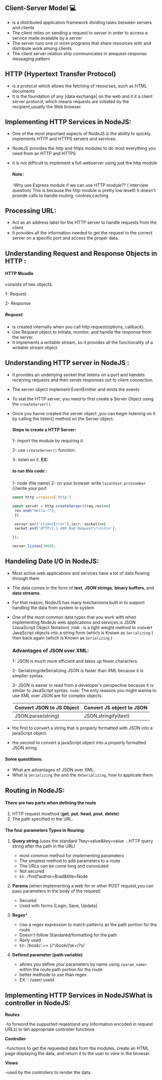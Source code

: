 ## Client-Server Model 💻
- is a distributed application framework dividing tasks between servers and clients
- The client relies on sending a request to server in order to access a service made available by a server
- The server runs one or more programs that share resources with and distribute work among clients
- The client server relation ship communicates in arequest-response messaging pattern

## HTTP (Hypertext Transfer Protocol)
 - is a protocol which allows the fetching of resourses, such as HTML documents
 - It is the foundation of any [data exchange] on the web and it it a client server protocol, which means requests are initiated by the recipient,usually the Web browser.

## Implementing HTTP Services in NodeJS: 
- One of the most important aspects of NodeJS is the ability to quickly implements 
  HTTP and HTTPS servers and services.
- NodeJS provides the http and https modules to do most everything you need from an HTTP and HTTPS
- it is not difficult to implement a full webserver using just the http module
  
  #### Note:
  -Why use Express module if we can use HTTP module?? ( interview question)
  This is because the http module is pretty low level0 It doesn't provide calls to handle routing, 
   cookies,caching
  
## Processing URL:
   - Act as an address label for the HTTP server to handle requests from the client
   - It provides all the information needed to get the request to the correct server on a specific port 
     and access the proper data.

## Understanding Request and Response Objects in HTTP :

  #### HTTP Moudle 
  consists of two objects:
  
  1- Request 
  
  2- Response
  
  ##### Request:
  
  - is created internally when you call http.request(options, callback).
  - Use Request object to initiate, monitor, and handle the response from the server.
  - It implements a writable stream, so it provides all the functionality of a writable stream object.




## Understanding HTTP server in NodeJS :
 - It provides an underlying socket that listens on a port and handels receiving requests and then sends responses 
   out to client connection.
 - The server object implement EventEmitter and emits the events
 - To stat the HTTP server, you need to first create a Server Object using the `createServer()`.
 - Once you havve created the server object ,you can begin listening on it by calling the listen() method on the 
   Server object.
   #### Steps to create a HTTP Server:
   
   1- import the module by requiring it.
   
   2- use  `createServer()` function.
   
   3- listen on it.
   **EX:**
   ##### to run this code :
   1- node (file name)
   2- on your browser write `localhost:protnumber`  ///write your port 
   ```javascript
   const http =require('http')

   const server = http.createServer((req,res)=>{
    res.end("Hello!!");
    })

    server.on(('clientError'),(err, socket)=>{
    socket.end('HTTP/1.1 400 Bad Request\r\n\n\n');

   });
   
   server.listen(3000);
   ```
   
## Handeling Date I/O in NodeJS:

- Most active web applications and services have a lot of data flowing through them
- The data comes in the form of **text**, **JSON strings**, **binary buffers**, and **data streams**.
- For that reason, NodeJS has many mechanisms built in to support handling the data from system to system
- One of the most common data types that you work with when implementing NodeJs web applications and services is JSON (JavaScript Object Notation)
`JSON` : is a light weight method to convert JavaScript objects into a string form (which is Known as `Serializing` ) then back again (which is Known as `Serializing` )

  ### Advantages of JSON over XML:
  
  1- JSON is much more efficient and takes up fewer characters.
  
  2- Serializing/deSerializing JSON is faster than XML because it is simplier syntax.
  
  3- JSON is easier to read from a developer's perspective because it is similar to JavaScript syntax.
  `node`: The only reasons you might wanna to use XML over JSON are for complex objects.
  
     | Convert JSON to JS Object  | Convert JS object to JSON  |
     |:---------------------------|:---------------------------|
     | JSON.parse(string)         | JSON.stringify(text)       |

* the first to convert a string that is properly formatted with JSON into a javaScript object.
  
* the second to convert a javaScript object into a properly formatted JSON string.
  
#### Some questitions:

- What are advantages of JSON over XML.
- What is `Serializing` the and the `deSerializing`, how to applicate them

## Routing in NodeJS:
  #### There are two parts when defining the route
  1) HTTP request moethod (**get**, **put**, **head**, **post**, **delete**)
  2) The path specified in the URL.

 #### The **four** parameters Types in Rouring:
   1) **Query string**  (uses the standard ?key=value&key=value ...HTTP query string after tha path in the URL)                                
      - most common method for implementing parameters
      - The simplest method to add parameters to a route
      - The URLs can be come long and convoluted
      - Not secured
      - `EX:` /find?author=Brad&title=Node
  
 3) **Params** (when implementing a web for or other POST request,you can pass parameters in the body of the request)
    - Secured
    - Used with forms [Login, Save, Updata]
     
 3) **Regex***
    - Use a regex expression to match patterns as the path portion for tha route
    - Doesn't follow Standared/formatting for the path
    - Rarly used
    - `EX:` /book/:<chapter>:<page>== (/^\/book\/(\w+)?s/
     
 4) **Defined parameter (path variable)**
    - allows you define your parameters by name using `<param_name>` within the route path portion for tha route
    - better methode to use than regex
    - EX:`: /user/:useld
      
## Implementing HTTP Services in NodeJSWhat is controller in NodeJS:

  **Routes**
  
   -to forword the supported reqest(and any information encoded in request URLs) to teh appropriate controller functions
   
   **Controller**
   
   -functions to get the requested data from the modules, create an HTML page displaying the data, and return it to the user to view in the browser.
   
   **Views**
   
   -used by the controllers to render the data.
   
   
